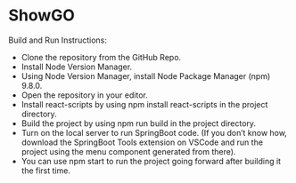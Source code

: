 # ShowGO

Build and Run Instructions:
- Clone the repository from the GitHub Repo.
- Install Node Version Manager.
- Using Node Version Manager, install Node Package Manager (npm) 9.8.0.
- Open the repository in your editor.
- Install react-scripts by using npm install react-scripts in the project directory.
- Build the project by using npm run build in the project directory.
- Turn on the local server to run SpringBoot code. (If you don’t know how, download the SpringBoot Tools extension on VSCode and run the project using the menu component generated from there).
- You can use npm start to run the project going forward after building it the first time.
